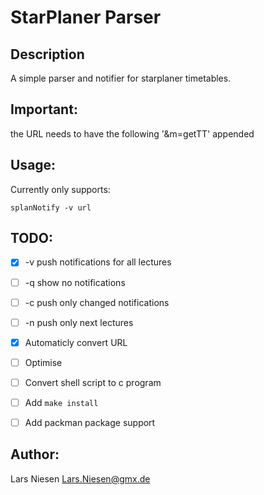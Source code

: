 StarPlaner Parser
=================


Description
-----------

A simple parser and notifier for starplaner timetables.

Important:
----------

the URL needs to have the following '&m=getTT' appended


Usage:
------

Currently only supports:

```
splanNotify -v url
```


TODO:
-----

 - [X] -v push notifications for all lectures
 - [ ] -q show no notifications
 - [ ] -c push only changed notifications
 - [ ] -n push only next lectures

 - [X] Automaticly convert URL

 - [ ] Optimise
 - [ ] Convert shell script to c program
 - [ ] Add `make install`
 - [ ] Add packman package support



Author:
-------
Lars Niesen <Lars.Niesen@gmx.de>
